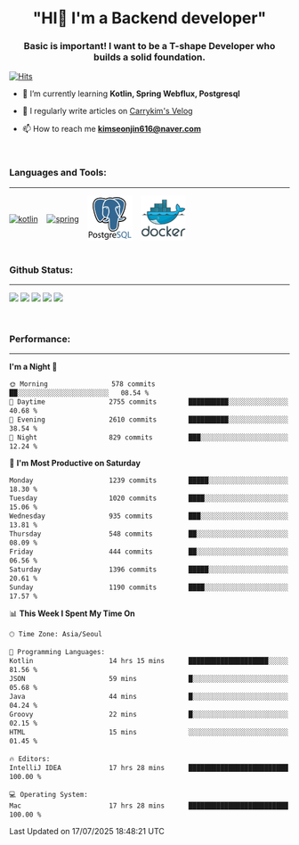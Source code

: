 <h1 align="center">"HI👋 I'm a Backend developer" </h1>
<h3 align="center">Basic is important! I want to be a T-shape Developer who builds a solid foundation.</h3>

[![Hits](https://hits.seeyoufarm.com/api/count/incr/badge.svg?url=https%3A%2F%2Fgithub.com%2Fgimseonjin&count_bg=%2318BFE5&title_bg=%23555555&icon=ko-fi.svg&icon_color=%23E7E7E7&title=hits&edge_flat=false)](https://hits.seeyoufarm.com)

- 🌱 I’m currently learning **Kotlin, Spring Webflux, Postgresql**

- 📝 I regularly write articles on [Carrykim's Velog](https://velog.io/@carrykim)

- 📫 How to reach me **kimseonjin616@naver.com**

<br/>

<h3 align="left">Languages and Tools:</h3>

***

<div style="display: flex; flex-wrap: wrap; gap: 1rem; justify-content: start; align-items: center;">
  <a href="https://kotlinlang.org" target="_blank" rel="noreferrer">
    <img src="https://www.vectorlogo.zone/logos/kotlinlang/kotlinlang-icon.svg" alt="kotlin" style="width: 80px; height: 80px;">
  </a>
  <a href="https://spring.io/" target="_blank" rel="noreferrer">
    <img src="https://www.vectorlogo.zone/logos/springio/springio-icon.svg" alt="spring" style="width: 80px; height: 80px;">
  </a>
  <a href="https://www.postgresql.org" target="_blank" rel="noreferrer">
    <img src="https://raw.githubusercontent.com/devicons/devicon/master/icons/postgresql/postgresql-original-wordmark.svg" alt="postgresql" style="width: 80px; height: 80px;">
  </a>
  <a href="https://www.docker.com/" target="_blank" rel="noreferrer">
    <img src="https://raw.githubusercontent.com/devicons/devicon/master/icons/docker/docker-original-wordmark.svg" alt="docker" style="width: 80px; height: 80px;">
  </a>
</div>


<br/>

<h3 align="left">Github Status:</h3>

***

![](http://github-profile-summary-cards.vercel.app/api/cards/profile-details?username=gimseonjin&theme=nord_bright)
![](http://github-profile-summary-cards.vercel.app/api/cards/repos-per-language?username=gimseonjin&theme=nord_bright)
![](http://github-profile-summary-cards.vercel.app/api/cards/most-commit-language?username=gimseonjin&theme=nord_bright)
![](http://github-profile-summary-cards.vercel.app/api/cards/stats?username=gimseonjin&theme=nord_bright)
![](http://github-profile-summary-cards.vercel.app/api/cards/productive-time?username=gimseonjin&theme=nord_bright&utcOffset=8)


<br/>

<h3 align="left">Performance:</h3>

***

<!--START_SECTION:waka-->
**I'm a Night 🦉** 

```text
🌞 Morning                578 commits         ██░░░░░░░░░░░░░░░░░░░░░░░   08.54 % 
🌆 Daytime                2755 commits        ██████████░░░░░░░░░░░░░░░   40.68 % 
🌃 Evening                2610 commits        ██████████░░░░░░░░░░░░░░░   38.54 % 
🌙 Night                  829 commits         ███░░░░░░░░░░░░░░░░░░░░░░   12.24 % 
```
📅 **I'm Most Productive on Saturday** 

```text
Monday                   1239 commits        █████░░░░░░░░░░░░░░░░░░░░   18.30 % 
Tuesday                  1020 commits        ████░░░░░░░░░░░░░░░░░░░░░   15.06 % 
Wednesday                935 commits         ███░░░░░░░░░░░░░░░░░░░░░░   13.81 % 
Thursday                 548 commits         ██░░░░░░░░░░░░░░░░░░░░░░░   08.09 % 
Friday                   444 commits         ██░░░░░░░░░░░░░░░░░░░░░░░   06.56 % 
Saturday                 1396 commits        █████░░░░░░░░░░░░░░░░░░░░   20.61 % 
Sunday                   1190 commits        ████░░░░░░░░░░░░░░░░░░░░░   17.57 % 
```


📊 **This Week I Spent My Time On** 

```text
🕑︎ Time Zone: Asia/Seoul

💬 Programming Languages: 
Kotlin                   14 hrs 15 mins      ████████████████████░░░░░   81.56 % 
JSON                     59 mins             █░░░░░░░░░░░░░░░░░░░░░░░░   05.68 % 
Java                     44 mins             █░░░░░░░░░░░░░░░░░░░░░░░░   04.24 % 
Groovy                   22 mins             █░░░░░░░░░░░░░░░░░░░░░░░░   02.15 % 
HTML                     15 mins             ░░░░░░░░░░░░░░░░░░░░░░░░░   01.45 % 

🔥 Editors: 
IntelliJ IDEA            17 hrs 28 mins      █████████████████████████   100.00 % 

💻 Operating System: 
Mac                      17 hrs 28 mins      █████████████████████████   100.00 % 
```


 Last Updated on 17/07/2025 18:48:21 UTC
<!--END_SECTION:waka-->

<div align="center">
  
